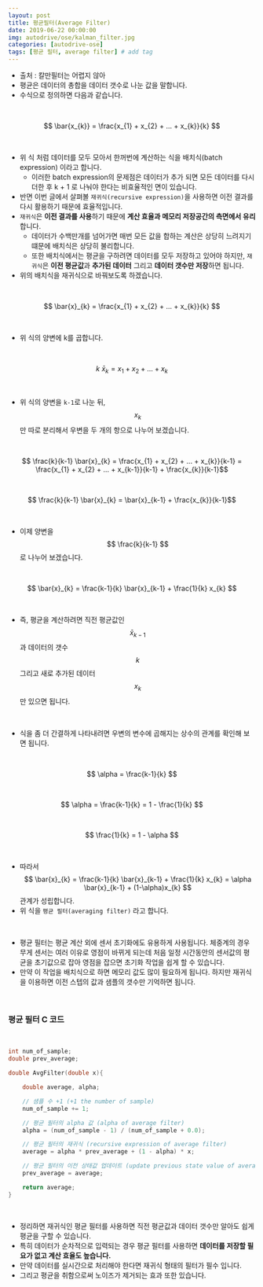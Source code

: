 ```yaml
---
layout: post
title: 평균필터(Average Filter)
date: 2019-06-22 00:00:00
img: autodrive/ose/kalman_filter.jpg
categories: [autodrive-ose] 
tags: [평균 필터, average filter] # add tag
---
```


- 출처 : 칼만필터는 어렵지 않아
- 평균은 데이터의 총합을 데이터 갯수로 나눈 값을 말합니다. 
- 수식으로 정의하면 다음과 같습니다.

<br>

$$ \bar{x_{k}} = \frac{x_{1} + x_{2} + ... + x_{k}}{k} $$

<br>

- 위 식 처럼 데이터를 모두 모아서 한꺼번에 계산하는 식을 배치식(batch expression) 이라고 합니다.
    - 이러한 batch expression의 문제점은 데이터가 추가 되면 모든 데이터를 다시 더한 후 k + 1 로 나눠야 한다는 비효율적인 면이 있습니다. 
- 반면 이번 글에서 살펴볼 `재귀식(recursive expression)`을 사용하면 이전 결과를 다시 활용하기 때문에 효율적입니다.
- `재귀식`은 **이전 결과를 사용**하기 때문에 **계산 효율과 메모리 저장공간의 측면에서 유리**합니다.
    - 데이터가 수백만개를 넘어가면 매번 모든 값을 합하는 계산은 상당히 느려지기 떄문에 배치식은 상당히 불리합니다.
    - 또한 배치식에서는 평균을 구하려면 데이터를 모두 저장하고 있어야 하지만, `재귀식`은 **이전 평균값**과 **추가된 데이터** 그리고 **데이터 갯수만 저장**하면 됩니다.
- 위의 배치식을 재귀식으로 바꿔보도록 하겠습니다.

<br>

$$ \bar{x}_{k} = \frac{x_{1} + x_{2} + ... + x_{k}}{k} $$

<br>

- 위 식의 양변에 k를 곱합니다.

<br>

$$ k \ \bar{x}_{k} = x_{1} + x_{2} + ... + x_{k} $$

<br>

- 위 식의 양변을 `k-1`로 나눈 뒤, $$ x_{k} $$만 따로 분리해서 우변을 두 개의 항으로 나누어 보겠습니다.

<br>

$$ \frac{k}{k-1} \bar{x}_{k} = \frac{x_{1} + x_{2} + ... + x_{k}}{k-1} = \frac{x_{1} + x_{2} + ... + x_{k-1}}{k-1} + \frac{x_{k}}{k-1}$$

<br>

$$ \frac{k}{k-1} \bar{x}_{k} = \bar{x}_{k-1} + \frac{x_{k}}{k-1}$$

<br>


- 이제 양변을 $$ \frac{k}{k-1} $$로 나누어 보겠습니다.

<br>

$$ \bar{x}_{k} = \frac{k-1}{k} \bar{x}_{k-1} + \frac{1}{k} x_{k} $$

<br>

- 즉, 평균을 계산하려면 직전 평균값인 $$ \bar{x}_{k-1} $$과 데이터의 갯수 $$ k $$ 그리고 새로 추가된 데이터 $$ x_{k} $$만 있으면 됩니다.

<br>

- 식을 좀 더 간결하게 나타내려면 우변의 변수에 곱해지는 상수의 관계를 확인해 보면 됩니다.

<br>

$$ \alpha = \frac{k-1}{k} $$

<br>

$$ \alpha = \frac{k-1}{k} = 1 - \frac{1}{k} $$ 

<br>

$$ \frac{1}{k} = 1 - \alpha $$

<br>

- 따라서 $$ \bar{x}_{k} = \frac{k-1}{k} \bar{x}_{k-1} + \frac{1}{k} x_{k} = \alpha \bar{x}_{k-1} + (1-\alpha)x_{k} $$ 관계가 성립합니다.
- 위 식을 `평균 필터(averaging filter)` 라고 합니다.

<br>

- 평균 필터는 평균 계산 외에 센서 초기화에도 유용하게 사용됩니다. 체중계의 경우 무게 센서는 여러 이유로 영점이 바뀌게 되는데 처음 일정 시간동안의 센서값의 평균을 초기값으로 잡아 영점을 잡으면 초기화 작업을 쉽게 할 수 있습니다.
- 만약 이 작업을 배치식으로 하면 메모리 값도 많이 필요하게 됩니다. 하지만 재귀식을 이용하면 이전 스텝의 값과 샘플의 갯수만 기억하면 됩니다.

<br>

### 평균 필터 C 코드

<br>

```cpp
int num_of_sample;
double prev_average;

double AvgFilter(double x){

    double average, alpha;

    // 샘플 수 +1 (+1 the number of sample)
    num_of_sample += 1;

    // 평균 필터의 alpha 값 (alpha of average filter)
    alpha = (num_of_sample - 1) / (num_of_sample + 0.0);

    // 평균 필터의 재귀식 (recursive expression of average filter)
    average = alpha * prev_average + (1 - alpha) * x;

    // 평균 필터의 이전 상태값 업데이트 (update previous state value of average filter)
    prev_average = average;

    return average;
}
```

<br>

- 정리하면 재귀식인 평균 필터를 사용하면 직전 평균값과 데이터 갯수만 알아도 쉽게 평균을 구할 수 있습니다.
- 특히 데이터가 순차적으로 입력되는 경우 평균 필터를 사용하면 **데이터를 저장할 필요가 없고 계산 효율도 높습니다.**
- 만약 데이터를 실시간으로 처리해야 한다면 재귀식 형태의 필터가 필수 입니다.
- 그리고 평균을 취함으로써 노이즈가 제거되는 효과 또한 있습니다.
